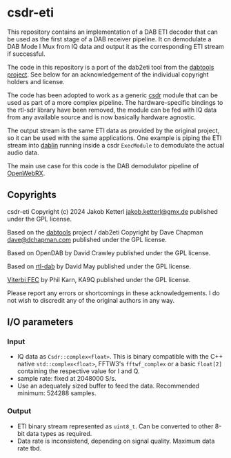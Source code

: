 # csdr-eti

This repository contains an implementation of a DAB ETI decoder that can be used
as the first stage of a DAB receiver pipeline. It cn demodulate a DAB Mode I Mux
from IQ data and output it as the corresponding ETI stream if successful.

The code in this repository is a port of the dab2eti tool from the
[dabtools project](https://github.com/Opendigitalradio/dabtools). See below for
an acknowledgement of the individual copyright holders and license.

The code has been adopted to work as a generic
[csdr](https://github.com/jketterl/csdr) module that can be used as part of a
more complex pipeline. The hardware-specific bindings to the rtl-sdr library
have been removed, the module can be fed with IQ data from any available source
and is now basically hardware agnostic.

The output stream is the same ETI data as provided by the original project, so
it can be used with the same applications. One example is piping the ETI stream
into [dablin](https://github.com/Opendigitalradio/dablin) running inside a csdr
`ExecModule` to demodulate the actual audio data.

The main use case for this code is the DAB demodulator pipeline of
[OpenWebRX](https://www.openwebrx.de/).

## Copyrights

csdr-eti Copyright (c) 2024 Jakob Ketterl <jakob.ketterl@gmx.de> published under the GPL license.

Based on the [dabtools](https://github.com/Opendigitalradio/dabtools) project / dab2eti Copyright by Dave Chapman <dave@dchapman.com> published under the GPL license.

Based on OpenDAB by David Crawley published under the GPL license.

Based on [rtl-dab](https://github.com/maydavid/rtl-dab) by David May published under the GPL license.

[Viterbi FEC](https://github.com/Opendigitalradio/ka9q-fec) by Phil Karn, KA9Q published under the GPL license.

Please report any errors or shortcomings in these acknowledgements. I do not wish to discredit any of the original authors in any way.

## I/O parameters

### Input
- IQ data as `Csdr::complex<float>`. This is binary compatible with the C++ native `std::complex<float>`, FFTW3's `fftwf_complex` or a basic `float[2]` containing the respective value for I and Q.
- sample rate: fixed at 2048000 S/s.
- Use an adequately sized buffer to feed the data. Recommended minimum: 524288 samples.

### Output
- ETI binary stream represented as `uint8_t`. Can be converted to other 8-bit data types as required.
- Data rate is inconsistend, depending on signal quality. Maximum data rate tbd.
